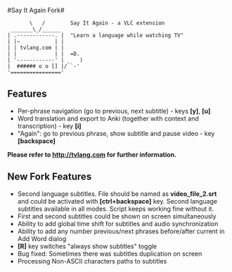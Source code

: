 #Say It Again Fork#

           \   /        Say It Again - a VLC extension
     _______\_/______
    | .------------. |  "Learn a language while watching TV"
    | |~           | |
    | | tvlang.com | |
    | |            | |  =D.
    | '------------' | _   )
    |  ###### o o [] |/ `-'
    '================'

Features
---
* Per-phrase navigation (go to previous, next subtitle) - keys __[y]__, __[u]__
* Word translation and export to Anki (together with context and transcription) - key __[i]__
* "Again": go to previous phrase, show subtitle and pause video - key __[backspace]__

__Please refer to http://tvlang.com for further information.__

New Fork Features
---
* Second language subtitles. File should be named as __video_file_2.srt__ and could be activated with __[ctrl+backspace]__ key. Second language subtitles available in all modes. Script keeps working fine without it.
* First and second subtitles could be shown on screen simultaneously
* Ability to add global time shift for subtitles and audio synchronization
* Ability to add any number previous/next phrases before/after current in Add Word dialog
* __[R]__ key switches "always show subtitles" toggle
* Bug fixed: Sometimes there was subtitles duplication on screen
* Processing Non-ASCII characters paths to subtitles
